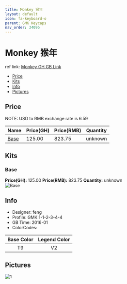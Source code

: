 ```yaml
---
title: Monkey 猴年
layout: default
icon: fa-keyboard-o
parent: GMK Keycaps
nav_order: 34095
---
```


# Monkey 猴年

ref link: [Monkey GH GB Link](https://geekhack.org/index.php?topic=79061.0)

* [Price](#price)
* [Kits](#kits)
* [Info](#info)
* [Pictures](#pictures)


## Price  
NOTE: USD to RMB exchange rate is 6.59

| Name          | Price(GH)    |  Price(RMB) | Quantity |
| ------------- | ------------ |  ---------- | -------- |
|[Base](#base)|125.00|823.75|unknown|


## Kits
### Base
**Price(GH):** 125.00    **Price(RMB):** 823.75    **Quantity:** unknown  
<img src="{{ 'assets/images/gmk-keycaps/monkey/kits_pics/base.jpg' | relative_url }}" alt="Base" class="image featured">


## Info
* Designer: feng
* Profile: GMK 1-1-2-3-4-4
* GB Time: 2016-01
* ColorCodes: 

Base Color      | Legend Color
:-------------: | :------------:
T9|V2


## Pictures
<img src="{{ 'assets/images/gmk-keycaps/monkey/rendering_pics/1.jpg' | relative_url }}" alt="1" class="image featured">
